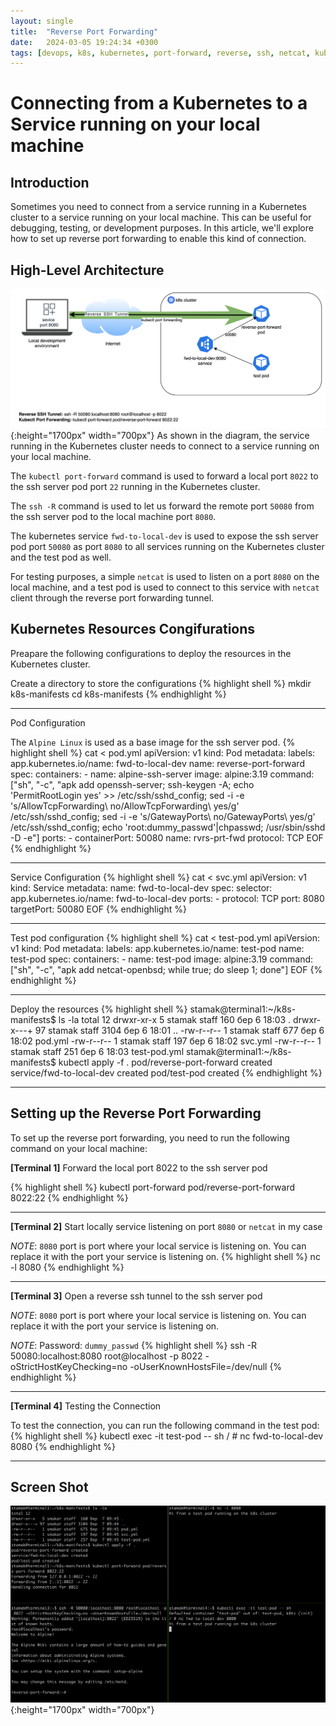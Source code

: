 ```yaml
---
layout: single
title:  "Reverse Port Forwarding"
date:   2024-03-05 19:24:34 +0300
tags: [devops, k8s, kubernetes, port-forward, reverse, ssh, netcat, kubectl, networking]
---
```


# Connecting from a Kubernetes to a Service running on your local machine

## Introduction
Sometimes you need to connect from a service running in a Kubernetes cluster to a service running on your local machine. This can be useful for debugging, testing, or development purposes. In this article, we'll explore how to set up reverse port forwarding to enable this kind of connection.

## High-Level Architecture
![aReverse Port Forwarding](/assets/RvrsPortFwd.png){:height="1700px" width="700px"}
As shown in the diagram, the service running in the Kubernetes cluster needs to connect to a service running on your local machine.

The `kubectl port-forward` command is used to forward a local port `8022` to the ssh server pod port `22` running in the Kubernetes cluster.

The `ssh -R` command is used to let us forward the remote port `50080` from the ssh server pod to the local machine port `8080`.

The kubernetes service `fwd-to-local-dev` is used to expose the ssh server pod port `50080` as port `8080` to all services running on the Kubernetes cluster and the test pod as well.

For testing purposes, a simple `netcat` is used to listen on a port `8080` on the local machine, and a test pod is used to connect to this service with `netcat` client through the reverse port forwarding tunnel.

## Kubernetes Resources Congifurations
Preapare the following configurations to deploy the resources in the Kubernetes cluster.

Create a directory to store the configurations
{% highlight shell %}
mkdir k8s-manifests
cd k8s-manifests
{% endhighlight %}

___
Pod Configuration

The `Alpine Linux` is used as a base image for the ssh server pod.
{% highlight shell %}
cat <<EOF > pod.yml
apiVersion: v1
kind: Pod
metadata:
  labels:
    app.kubernetes.io/name: fwd-to-local-dev
  name: reverse-port-forward
spec:
  containers:
    - name: alpine-ssh-server
      image: alpine:3.19
      command: ["sh", "-c", "apk add openssh-server;
        ssh-keygen -A;
        echo 'PermitRootLogin yes' >> /etc/ssh/sshd_config;
        sed -i -e 's/AllowTcpForwarding\ no/AllowTcpForwarding\ yes/g' /etc/ssh/sshd_config;
        sed -i -e 's/GatewayPorts\ no/GatewayPorts\ yes/g' /etc/ssh/sshd_config;
        echo 'root:dummy_passwd'|chpasswd;
        /usr/sbin/sshd -D -e"]
      ports:
        - containerPort: 50080
          name: rvrs-prt-fwd
          protocol: TCP
EOF
{% endhighlight %}

___
 Service Configuration
{% highlight shell %}
cat <<EOF > svc.yml
apiVersion: v1
kind: Service
metadata:
  name: fwd-to-local-dev
spec:
  selector:
    app.kubernetes.io/name: fwd-to-local-dev
  ports:
    - protocol: TCP
      port: 8080
      targetPort: 50080
EOF
{% endhighlight %}

___
 Test pod configuration
{% highlight shell %}
cat <<EOF > test-pod.yml
apiVersion: v1
kind: Pod
metadata:
  labels:
    app.kubernetes.io/name: test-pod
  name: test-pod
spec:
  containers:
    - name: test-pod
      image: alpine:3.19
      command: ["sh", "-c", "apk add netcat-openbsd;
        while true; do sleep 1; done"]
EOF
{% endhighlight %}

___
 Deploy the resources
{% highlight shell %}
stamak@terminal1:~/k8s-manifests$ ls -la
total 12
drwxr-xr-x   5 stamak staff  160 бер  6 18:03 .
drwxr-x---+ 97 stamak staff 3104 бер  6 18:01 ..
-rw-r--r--   1 stamak staff  677 бер  6 18:02 pod.yml
-rw-r--r--   1 stamak staff  197 бер  6 18:02 svc.yml
-rw-r--r--   1 stamak staff  251 бер  6 18:03 test-pod.yml
stamak@terminal1:~/k8s-manifests$ kubectl apply -f .
pod/reverse-port-forward created
service/fwd-to-local-dev created
pod/test-pod created
{% endhighlight %}
___
## Setting up the Reverse Port Forwarding
To set up the reverse port forwarding, you need to run the following command on your local machine:

**[Terminal 1]** Forward the local port 8022 to the ssh server pod

{% highlight shell %}
kubectl port-forward pod/reverse-port-forward 8022:22
{% endhighlight %}
___

**[Terminal 2]** Start locally service listening on port `8080` or `netcat` in my case

*NOTE*: `8080` port is port where your local service is listening on.
You can replace it with the port your service is listening on.
{% highlight shell %}
nc -l 8080
{% endhighlight %}
___

**[Terminal 3]** Open a reverse ssh tunnel to the ssh server pod

*NOTE*: `8080` port is port where your local service is listening on.
You can replace it with the port your service is listening on.

*NOTE*: Password: `dummy_passwd`
{% highlight shell %}
ssh -R 50080:localhost:8080 root@localhost -p 8022 -oStrictHostKeyChecking=no -oUserKnownHostsFile=/dev/null
{% endhighlight %}
___

**[Terminal 4]** Testing the Connection

To test the connection, you can run the following command in the test pod:
{% highlight shell %}
kubectl exec -it test-pod -- sh
/ # nc fwd-to-local-dev 8080
{% endhighlight %}
___

## Screen Shot
![ScreenShot](/assets/RvrsPortFwdScreen.png){:height="1700px" width="700px"}
